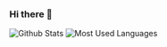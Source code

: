 ### Hi there 👋
![Github Stats](https://github-readme-stats.vercel.app/api?username=FlyRenxing&show_icons=true&theme=dark&count_private=true)
![Most Used Languages](https://github-readme-stats.vercel.app/api/top-langs/?username=FlyRenxing&theme=dark&layout=compact)
